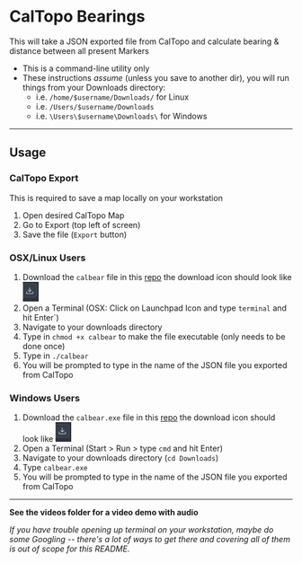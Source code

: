# CalTopo Bearings
This will take a JSON exported file from CalTopo and calculate bearing & distance between all present Markers

- This is a command-line utility only
- These instructions _assume_ (unless you save to another dir), you will run things from your Downloads directory: 
  - i.e. `/home/$username/Downloads/` for Linux
  - i.e. `/Users/$username/Downloads` 
  - i.e. `\Users\$username\Downloads\` for Windows

---

## Usage

### CalTopo Export

This is required to save a map locally on your workstation

1. Open desired CalTopo Map
2. Go to Export (top left of screen)
3. Save the file (`Export` button)

### OSX/Linux Users

1. Download the `calbear` file in this [repo](https://github.com/crungruang/caltopo-bearings/blob/main/calbear) the download icon should look like ![this](images/download_icon.png) 
2. Open a Terminal (OSX: Click on Launchpad Icon and type `terminal` and hit Enter`)
3. Navigate to your downloads directory
4. Type in `chmod +x calbear` to make the file executable (only needs to be done once)
5. Type in `./calbear`
6. You will be prompted to type in the name of the JSON file you exported from CalTopo

### Windows Users

1. Download the `calbear.exe` file in this [repo](https://github.com/crungruang/caltopo-bearings/blob/main/calbear.exe) the download icon should look like ![this](images/download_icon.png)
2. Open a Terminal (Start > Run > type `cmd` and hit Enter)
3. Navigate to your downloads directory (`cd Downloads`)
4. Type `calbear.exe`
5. You will be prompted to type in the name of the JSON file you exported from CalTopo

---

**See the videos folder for a video demo with audio**

_If you have trouble opening up terminal on your workstation, maybe do some Googling -- there's a lot of ways to get there and covering all of them is out of scope for this README._
